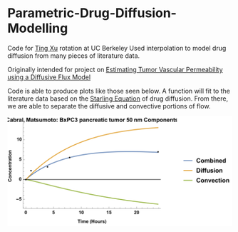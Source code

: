 # Parametric-Drug-Diffusion-Modelling

Code for [Ting Xu](https://xugroup.berkeley.edu) rotation at UC Berkeley
Used interpolation to model drug diffusion from many pieces of literature data.

Originally intended for project on [Estimating Tumor Vascular Permeability using a Diffusive Flux Model](https://doi.org/10.1021/acsbiomaterials.9b01590)

Code is able to produce plots like those seen below. A function will fit to the literature data based on the [Starling Equation](https://en.wikipedia.org/wiki/Starling_equation) of drug diffusion. From there, we are able to separate the diffusive and convective portions of flow.

![Fitted function to literature data as well as s](https://raw.githubusercontent.com/EmaadKhwaja/Parametric-Drug-Diffusion-Modelling/d7890297603b3d9f80a76eacd28026ed4fc19997/Diffusive%20Flux%20Fitted%20Literature%20Data/Model%20Component%20Fits/Cabral%2C%20Matsumoto/BxPC3%20pancreatic%20tumor%2050%20nm%20Components.svg)
